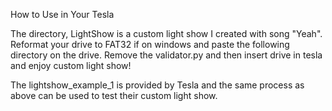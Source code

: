 How to Use in Your Tesla

The directory, LightShow is a custom light show I created with song "Yeah". Reformat your drive to FAT32 if on windows and paste the following directory on the drive. Remove the validator.py and then insert drive in tesla and enjoy custom light show!

The lightshow_example_1 is provided by Tesla and the same process as above can be used to test their custom light show. 
